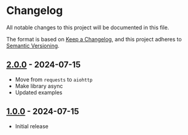 # Changelog

All notable changes to this project will be documented in this file.

The format is based on [Keep a Changelog](https://keepachangelog.com/en/1.1.0/), and this project adheres to [Semantic Versioning](https://semver.org/spec/v2.0.0.html).

## [2.0.0] - 2024-07-15

- Move from `requests` to `aiohttp`
- Make library async
- Updated examples

## [1.0.0] - 2024-07-15

- Initial release

[unreleased]: https://github.com/itsnebulalol/pyrd/compare/v2.0.0...HEAD
[2.0.0]: https://github.com/itsnebulalol/pyrd/releases/tag/v2.0.0
[1.0.0]: https://github.com/itsnebulalol/pyrd/releases/tag/v1.0.0
